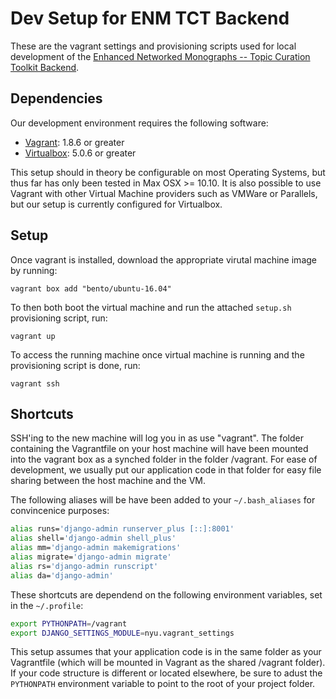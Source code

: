 # Dev Setup for ENM TCT Backend

These are the vagrant settings and provisioning scripts used for local development of the [Enhanced Networked Monographs -- Topic Curation Toolkit Backend](https://github.com/NYULibraries/dlts-enm-tct-backend).

## Dependencies

Our development environment requires the following software:

- [Vagrant](https://www.vagrantup.com/): 1.8.6 or greater
- [Virtualbox](https://www.virtualbox.org/wiki/VirtualBox): 5.0.6 or greater

This setup should in theory be configurable on most Operating Systems, but thus far has only been tested in Max OSX >= 10.10.  It is also possible to use Vagrant with other Virtual Machine providers such as VMWare or Parallels, but our setup is currently configured for Virtualbox.

## Setup

Once vagrant is installed, download the appropriate virutal machine image by running:

```
vagrant box add "bento/ubuntu-16.04"
```

To then both boot the virtual machine and run the attached `setup.sh` provisioning script, run:

```
vagrant up
```

To access the running machine once virtual machine is running and the provisioning script is done, run:

```
vagrant ssh
```

## Shortcuts

SSH'ing to the new machine will log you in as use "vagrant".  The folder containing the Vagrantfile on your host machine will have been mounted into the vagrant box as a synched folder in the folder /vagrant.  For ease of development, we usually put our application code in that folder for easy file sharing between the host machine and the VM.

The following aliases will be have been added to your `~/.bash_aliases` for convincenice purposes:

```bash
alias runs='django-admin runserver_plus [::]:8001'
alias shell='django-admin shell_plus'
alias mm='django-admin makemigrations'
alias migrate='django-admin migrate'
alias rs='django-admin runscript'
alias da='django-admin'
```

These shortcuts are dependend on the following environment variables, set in the `~/.profile`:

```bash
export PYTHONPATH=/vagrant
export DJANGO_SETTINGS_MODULE=nyu.vagrant_settings
```

This setup assumes that your application code is in the same folder as your Vagrantfile (which will be mounted in Vagrant as the shared /vagrant folder). If your code structure is different or located elsewhere, be sure to adust the `PYTHONPATH` environment variable to point to the root of your project folder.
